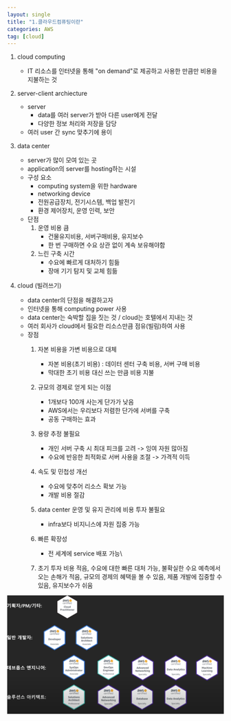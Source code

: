 ```yaml
---
layout: single
title: "1.클라우드컴퓨팅이란"
categories: AWS
tag: [cloud]
---
```




1. cloud computing
    - IT 리소스를 인터넷을 통해 "on demand"로 제공하고 사용한 만큼만 비용을 지불하는 것


2. server-client archiecture
    - server
        - data를 여러 server가 받아 다른 user에게 전달
        - 다양한 정보 처리와 저장을 담당
    - 여러 user 간 sync 맞추기에 용이

3.  data center
    - server가 많이 모여 있는 곳
    - application의 server를 hosting하는 시설
    - 구성 요소
        - computing system을 위한 hardware
        - networking device
        - 전원공급장치, 전기시스템, 백업 발전기
        - 환경 제어장치, 운영 인력, 보안 
    - 단점
        1. 운영 비용 큼
            - 건물유지비용, 서버구매비용, 유지보수
            - 한 번 구매하면 수요 상관 없이 계속 보유해야함
        2. 느린 구축 시간
            - 수요에 빠르게 대처하기 힘듦
            - 장애 기기 탐지 및 교체 힘듦


4. cloud (빌려쓰기)
    - data center의 단점을 해결하고자 
    - 인터넷을 통해 computing power 사용
    - data center는 숙박할 집을 짓는 것 / cloud는 호텔에서 지내는 것
    - 여러 회사가 cloud에서 필요한 리소스만큼 점유(빌림)하여 사용
    - 장점  
        1. 자본 비용을 가변 비용으로 대체   
            - 자본 비용(초기 비용) : 데이터 센터 구축 비용, 서버 구매 비용
            - 막대한 초기 비용 대신 쓰는 만큼 비용 지불
        2. 규모의 경제로 얻게 되는 이점
            - 1개보다 100개 사는게 단가가 낮음
            - AWS에서는 우리보다 저렴한 단가에 서버를 구축
            - 공동 구매하는 효과
        3. 용량 추정 불필요
            - 개인 서버 구축 시 최대 피크를 고려 -> 잉여 자원 많아짐
            - 수요에 반응한 최적화로 서버 사용을 조절 -> 가격적 이득
        4. 속도 및 민첩성 개선
            - 수요에 맞추어 리소스 확보 가능
            - 개발 비용 절감
        5. data center 운영 및 유지 관리에 비용 투자 불필요
            - infra보다 비지니스에 자원 집중 가능
        6. 빠른 확장성
            - 전 세계에 service 배포 가능\
        
        7. 초기 투자 비용 적음, 수요에 대한 빠른 대처 가능, 불확실한 수요 예측에서 오는 손해가 적음, 규모의 경제의 혜택을 볼 수 있음, 제품 개발에 집중할 수 있음, 유지보수가 쉬움




<img  src="/assets/posts/aws/1.png" alt=""/>

